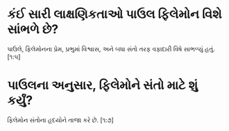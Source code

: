 #   કંઈ સારી લાક્ષણિકતાઓ પાઉલ ફિલેમોન વિશે સાંભળે છે?



 પાઉલે, ફિલેમોનના પ્રેમ, પ્રભુમાં વિશ્વાસ, અને બધા સંતો તરફ વફાદારી વિષે સાભળ્યું હતું. [૧:૫]

#  પાઉલના અનુસાર, ફિલેમોને સંતો માટે શું કર્યું?



 ફિલેમોન સંતોના હૃદયોને તાજા કરે છે. [૧:૭]
